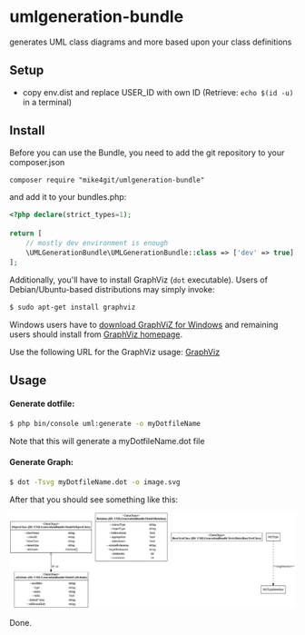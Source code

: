 # umlgeneration-bundle
generates UML class diagrams and more based upon your class definitions

## Setup
* copy env.dist and replace USER_ID with own ID (Retrieve: `echo $(id -u)` in a terminal)

## Install

Before you can use the Bundle, you need to add the git repository to your composer.json


```SHELL
composer require "mike4git/umlgeneration-bundle"
```

and add it to your bundles.php:

```php
<?php declare(strict_types=1);

return [
    // mostly dev environment is enough
    \UMLGenerationBundle\UMLGenerationBundle::class => ['dev' => true],
];
```

Additionally, you'll have to install GraphViz (`dot` executable).
Users of Debian/Ubuntu-based distributions may simply invoke:

```bash
$ sudo apt-get install graphviz
```

Windows users have to [download GraphViZ for Windows](http://www.graphviz.org/Download_windows.php) and remaining
users should install from [GraphViz homepage](http://www.graphviz.org/Download.php).

Use the following URL for the GraphViz usage: 
[GraphViz](https://graphviz.org/doc/info/command.html)

## Usage

#### Generate dotfile:
```bash
$ php bin/console uml:generate -o myDotfileName
```
Note that this will generate a myDotfileName.dot file

#### Generate Graph:
```bash
$ dot -Tsvg myDotfileName.dot -o image.svg
```

After that you should see something like this:

![Sample UML class diagram](doc/images/result.png)

Done.
